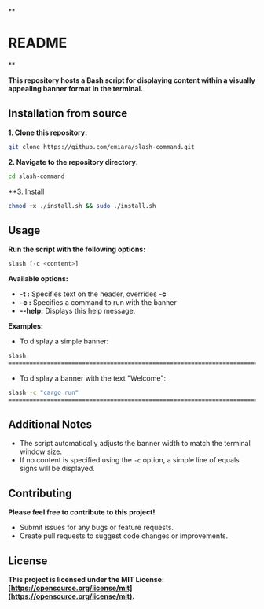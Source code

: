  **
# README
**

**This repository hosts a Bash script for displaying content within a visually appealing banner format in the terminal.**

## Installation from source

**1. Clone this repository:**

```bash
git clone https://github.com/emiara/slash-command.git
```

**2. Navigate to the repository directory:**

```bash
cd slash-command
```

**3. Install

```bash
chmod +x ./install.sh && sudo ./install.sh
```

## Usage

**Run the script with the following options:**

```bash
slash [-c <content>]
```

**Available options:**

* **-t <text>:** Specifies text on the header, overrides **-c**
* **-c <command>:** Specifies a command to run with the banner
* **--help:** Displays this help message.

**Examples:**

* To display a simple banner:

```bash
slash
================================================================================
```

* To display a banner with the text "Welcome":

```bash
slash -c "cargo run"
================================================================================
```

## Additional Notes

* The script automatically adjusts the banner width to match the terminal window size.
* If no content is specified using the `-c` option, a simple line of equals signs will be displayed.

## Contributing

**Please feel free to contribute to this project!**

* Submit issues for any bugs or feature requests.
* Create pull requests to suggest code changes or improvements.

## License

**This project is licensed under the MIT License: [https://opensource.org/license/mit](https://opensource.org/license/mit).**
